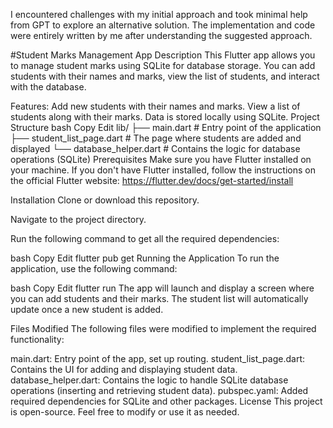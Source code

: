 I encountered challenges with my initial approach and took minimal help from GPT to explore an alternative solution. The implementation and code were entirely written by me after understanding the suggested approach.

#Student Marks Management App
Description
This Flutter app allows you to manage student marks using SQLite for database storage. You can add students with their names and marks, view the list of students, and interact with the database.

Features:
Add new students with their names and marks.
View a list of students along with their marks.
Data is stored locally using SQLite.
Project Structure
bash
Copy
Edit
lib/
├── main.dart            # Entry point of the application
├── student_list_page.dart  # The page where students are added and displayed
└── database_helper.dart  # Contains the logic for database operations (SQLite)
Prerequisites
Make sure you have Flutter installed on your machine. If you don't have Flutter installed, follow the instructions on the official Flutter website: https://flutter.dev/docs/get-started/install

Installation
Clone or download this repository.

Navigate to the project directory.

Run the following command to get all the required dependencies:

bash
Copy
Edit
flutter pub get
Running the Application
To run the application, use the following command:

bash
Copy
Edit
flutter run
The app will launch and display a screen where you can add students and their marks. The student list will automatically update once a new student is added.

Files Modified
The following files were modified to implement the required functionality:

main.dart: Entry point of the app, set up routing.
student_list_page.dart: Contains the UI for adding and displaying student data.
database_helper.dart: Contains the logic to handle SQLite database operations (inserting and retrieving student data).
pubspec.yaml: Added required dependencies for SQLite and other packages.
License
This project is open-source. Feel free to modify or use it as needed.
